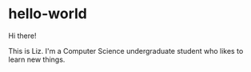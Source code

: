 # hello-world
Hi there! 

This is Liz. I'm a Computer Science undergraduate student who likes to learn new things. 

